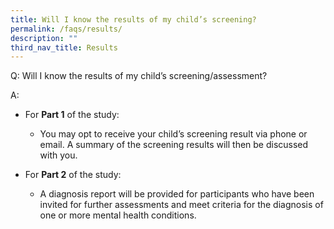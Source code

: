 ```yaml
---
title: Will I know the results of my child’s screening?
permalink: /faqs/results/
description: ""
third_nav_title: Results
---
```

Q: Will I know the results of my child’s screening/assessment?

A: 
* For **Part 1** of the study: 
	* You may opt to receive your child’s screening result via phone or email. A summary of the screening results will then be discussed with you.

* For **Part 2** of the study: 
	* A diagnosis report will be provided for participants who have been invited for further assessments and meet criteria for the diagnosis of one or more mental health conditions.